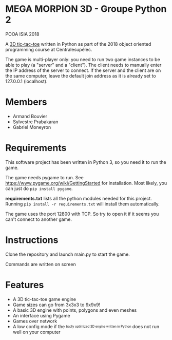 # MEGA MORPION 3D - Groupe Python 2
POOA ISIA 2018

A [3D tic-tac-toe](https://en.wikipedia.org/wiki/3D_tic-tac-toe) written in Python as part of the 2018 object oriented programming course at Centralesupélec.

The game is multi-player only: you need to run two game instances to be able to play (a "server" and a "client"). The client needs to manually enter the IP address of the server to connect. If the server and the client are on the same computer, leave the default join address as it is already set to 127.0.0.1 (localhost).

# Members
- Armand Bouvier
- Sylvestre Prabakaran
- Gabriel Moneyron

# Requirements
This software project has been written in Python 3, so you need it to run the game.

The game needs pygame to run. See <https://www.pygame.org/wiki/GettingStarted> for installation. Most likely, you can just do `pip install pygame`.

**requirements.txt** lists all the python modules needed for this project. Running `pip install -r requirements.txt` will install them automatically.

The game uses the port 12800 with TCP. So try to open it if it seems you can't connect to another game.

# Instructions
Clone the repository and launch main.py to start the game.

Commands are written on screen

# Features
- A 3D tic-tac-toe game engine
- Game sizes can go from 3x3x3 to 9x9x9!
- A basic 3D engine with points, polygons and even meshes
- An interface using Pygame
- Games over network
- A low config mode if the <sub><sup>badly optimized 3D engine written in Python</sup></sub> does not run well on your computer


